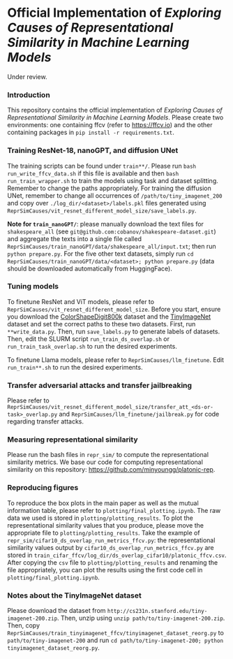 # Official Implementation of *Exploring Causes of Representational Similarity in Machine Learning Models*
Under review.

### Introduction
This repository contains the official implementation of *Exploring Causes of Representational Similarity in Machine Learning Models*. Please create two environments: one containing ffcv (refer to https://ffcv.io) and the other containing packages in `pip install -r requirements.txt`. 

### Training ResNet-18, nanoGPT, and diffusion UNet
The training scripts can be found under `train**/`. Please run `bash run_write_ffcv_data.sh` if this file is available and then `bash run_train_wrapper.sh` to train the models using task and dataset splitting. Remember to change the paths appropriately. For training the diffusion UNet, remember to change all occurrences of `/path/to/tiny_imagenet_200` and copy over `./log_dir/<dataset>/labels.pkl` files generated using `ReprSimCauses/vit_resnet_different_model_size/save_labels.py`. 

**Note for `train_nanoGPT/`**: please manually download the text files for `shakespeare_all` (see `git@github.com:cobanov/shakespeare-dataset.git`) and aggregate the texts into a single file called `ReprSimCauses/train_nanoGPT/data/shakespeare_all/input.txt`; then run `python prepare.py`. For the five other text datasets, simply run `cd ReprSimCauses/train_nanoGPT/data/<dataset>; python prepare.py` (data should be downloaded automatically from HuggingFace). 

### Tuning models
To finetune ResNet and ViT models, please refer to `ReprSimCauses/vit_resnet_different_model_size`. Before you start, ensure you download the [ColorShapeDigit800k](https://drive.google.com/file/d/1N1xWKNWm3rD-a7EOmMwQn86pyus8Xn0P/view?usp=share_link) dataset and the [TinyImageNet](http://cs231n.stanford.edu/tiny-imagenet-200.zip) dataset and set the correct paths to these two datasets. First, run `**write_data.py`. Then, run `save_labels.py` to generate labels of datasets. Then, edit the SLURM script `run_train_ds_overlap.sh` or `run_train_task_overlap.sh` to run the desired experiments. 

To finetune Llama models, please refer to `ReprSimCauses/llm_finetune`. Edit `run_train**.sh` to run the desired experiments. 

### Transfer adversarial attacks and transfer jailbreaking
Please refer to `ReprSimCauses/vit_resnet_different_model_size/transfer_att_<ds-or-task>_overlap.py` and `ReprSimCauses/llm_finetune/jailbreak.py` for code regarding transfer attacks. 

### Measuring representational similarity
Please run the bash files in `repr_sim/` to compute the representational similarity metrics. We base our code for computing representational similarity on this repository: https://github.com/minyoungg/platonic-rep. 

### Reproducing figures
To reproduce the box plots in the main paper as well as the mutual information table, please refer to `plotting/final_plotting.ipynb`. The raw data we used is stored in `plotting/plotting_results`. To plot the representational similarity values that you produce, please move the appropriate file to `plotting/plotting_results`. Take the example of `repr_sim/cifar10_ds_overlap_run_metrics_ffcv.py`: the representational similarity values output by `cifar10_ds_overlap_run_metrics_ffcv.py` are stored in `train_cifar_ffcv/log_dir/ds_overlap_cifar10/platonic_ffcv.csv`. After copying the `csv` file to `plotting/plotting_results` and renaming the file appropriately, you can plot the results using the first code cell in `plotting/final_plotting.ipynb`. 

### Notes about the TinyImageNet dataset
Please download the dataset from `http://cs231n.stanford.edu/tiny-imagenet-200.zip`. Then, unzip using `unzip path/to/tiny-imagenet-200.zip`. Then, copy `ReprSimCauses/train_tinyimagenet_ffcv/tinyimagenet_dataset_reorg.py` to `path/to/tiny-imagenet-200` and run `cd path/to/tiny-imagenet-200; python tinyimagenet_dataset_reorg.py`. 